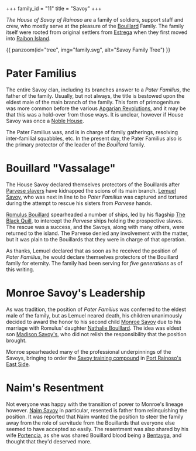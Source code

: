 +++
family_id = "11"
title = "Savoy"
+++

_The House of Savoy of Rainoso_ are a family of soldiers, support staff and crew, who
mostly serve at the pleasure of the [Bouillard](@/families/bouillard.md) Family. The
family itself were rooted from original settlers from [Estrega](@/locations/estrega.md)
when they first moved into [Raibon Island](@/locations/raibon-island.md).

{{ panzoom(id="tree", img="family.svg", alt="Savoy Family Tree") }}

# Pater Familius
The entire Savoy clan, including its branches answer to a _Pater Familius_, the father
of the family. Usually, but not always, the title is bestowed upon the eldest male of 
the main branch of the family. This form of primogeniture was more common before the
various [Apgarian Revolutions](@/event/apgarian-revolution.md), and it may be that this
was a hold-over from those ways. It is unclear, however if House Savoy was once a 
[Noble House](@/misc/noble-houses-of-apgar.md).

The Pater Familius was, and is in charge of family gatherings, resolving inter-familial
squabbles, etc. In the present day, the Pater Familius also is the primary protector
of the leader of the _Bouillard_ family.

# Bouillard "Vassalage"
The House Savoy declared themselves protectors of the Bouillards after 
[Parvese slavers](@/families/parvese.md) have kidnapped the scions of its main
branch. [Lemuel Savoy](@/characters/lemuel-savoy.md), who was next in line to be
_Pater Familius_ was captured and tortured during the attempt to rescue his sisters
from _Parvese_ hands.

[Romulus Bouillard](@/characters/romulus-bouillard.md) spearheaded a number of ships,
led by his flagship [The Black Quill](@/organizations/the-black-quill.md), to intercept
the _Parvese_ ships holding the prospective slaves. The rescue was a success, and the
Savoys, along with many others, were returned to the island. The Parvese denied any involvement with the matter, but it was plain to the Bouillards
that they were in charge of that operation.

As thanks, Lemuel declared that as soon as he received the position of _Pater Familius_,
he would declare themselves protectors of the Bouillard family for eternity. The family
had been serving for _five generations_ as of this writing.

# Monroe Savoy's Leadership
As was tradition, the position of _Pater Familius_ was conferred to the eldest male
of the family, but as Lemuel neared death, his children unanimously decided to award
the honor to his second child [Monroe Savoy](@/characters/monroe-savoy.md) due to
his marriage with Romulus' daughter [Nathalie Bouillard](@/characters/nathalie-bouillard.md). The idea was eldest son [Madison Savoy's](@/characters/madison-savoy.md), who did not
relish the responsibility that the position brought.

Monroe spearheaded many of the professional underpinnings of the Savoys, bringing to
order the [Savoy training compound](@/location/savoy-training-compound.md) in [Port Rainoso's East Side](@/locations/port-rainoso.md#east-side).

# Naim's Resentment
Not everyone was happy with the transition of power to Monroe's lineage however.
[Naim Savoy](@/characters/naim-savoy.md) in particular, resented is father from
relinquishing the position. It was reported that Naim wanted the position to
steer the family away from the role of servitude from the Bouillards that everyone
else seemed to have accepted so easily. The resentment was also shared by his
wife [Portencia](@/characters/portencia-bentayga.md), as she was shared Bouillard
blood being a [Bentayga](@/families/bentayga.md), and thought that they'd deserved more.